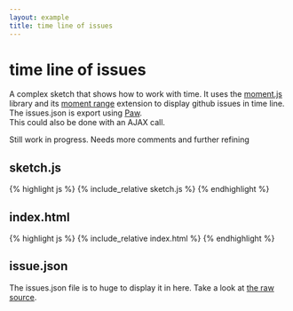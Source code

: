 ```yaml
---
layout: example
title: time line of issues
---
```

# time line of issues

A complex sketch that shows how to work with time. It uses the [moment.js](http://momentjs.com/) library and its [moment range](http://gf3.github.io/moment-range/) extension to display github issues in time line. The issues.json is export using [Paw](https://luckymarmot.com/paw).  
This could also be done with an AJAX call.  

Still work in progress. Needs more comments and further refining  

## sketch.js 
{% highlight js %}
{% include_relative sketch.js %}
{% endhighlight %}

## index.html 
{% highlight js %}
{% include_relative index.html %}
{% endhighlight %}


## issue.json

The issues.json file is to huge to display it in here. Take a look at [the raw source](issue.json).  


<script type="text/javascript" src="https://cdnjs.cloudflare.com/ajax/libs/moment.js/2.10.6/moment.min.js"></script>
<script type="text/javascript" src="https://cdnjs.cloudflare.com/ajax/libs/moment-range/2.0.3/moment-range.js"></script>